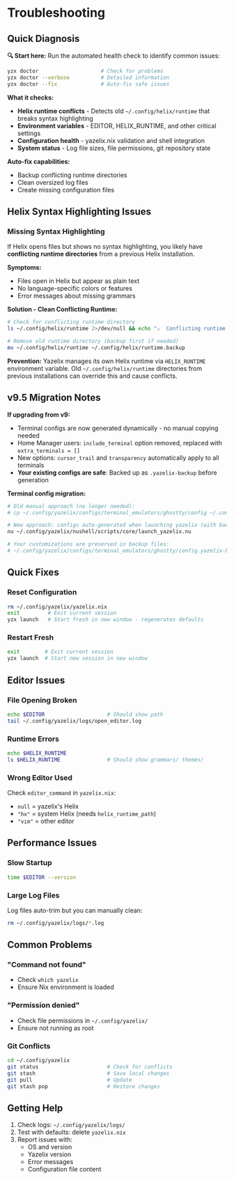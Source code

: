 # Troubleshooting

## Quick Diagnosis

**🔍 Start here:** Run the automated health check to identify common issues:

```bash
yzx doctor                    # Check for problems
yzx doctor --verbose          # Detailed information  
yzx doctor --fix              # Auto-fix safe issues
```

**What it checks:**
- **Helix runtime conflicts** - Detects old `~/.config/helix/runtime` that breaks syntax highlighting
- **Environment variables** - EDITOR, HELIX_RUNTIME, and other critical settings
- **Configuration health** - yazelix.nix validation and shell integration
- **System status** - Log file sizes, file permissions, git repository state

**Auto-fix capabilities:**
- Backup conflicting runtime directories
- Clean oversized log files  
- Create missing configuration files

## Helix Syntax Highlighting Issues

### Missing Syntax Highlighting
If Helix opens files but shows no syntax highlighting, you likely have **conflicting runtime directories** from a previous Helix installation.

**Symptoms:**
- Files open in Helix but appear as plain text
- No language-specific colors or features
- Error messages about missing grammars

**Solution - Clean Conflicting Runtime:**
```bash
# Check for conflicting runtime directory
ls ~/.config/helix/runtime 2>/dev/null && echo "⚠️  Conflicting runtime found"

# Remove old runtime directory (backup first if needed)
mv ~/.config/helix/runtime ~/.config/helix/runtime.backup
```

**Prevention:**
Yazelix manages its own Helix runtime via `HELIX_RUNTIME` environment variable. Old `~/.config/helix/runtime` directories from previous installations can override this and cause conflicts.

## v9.5 Migration Notes

**If upgrading from v9:**
- Terminal configs are now generated dynamically - no manual copying needed
- Home Manager users: `include_terminal` option removed, replaced with `extra_terminals = []`
- New options: `cursor_trail` and `transparency` automatically apply to all terminals
- **Your existing configs are safe**: Backed up as `.yazelix-backup` before generation

**Terminal config migration:**
```bash
# Old manual approach (no longer needed):
# cp ~/.config/yazelix/configs/terminal_emulators/ghostty/config ~/.config/ghostty/config

# New approach: configs auto-generated when launching yazelix (with backup)
nu ~/.config/yazelix/nushell/scripts/core/launch_yazelix.nu

# Your customizations are preserved in backup files:
# ~/.config/yazelix/configs/terminal_emulators/ghostty/config.yazelix-backup
```

## Quick Fixes

### Reset Configuration
```bash
rm ~/.config/yazelix/yazelix.nix
exit         # Exit current session
yzx launch   # Start fresh in new window - regenerates defaults
```

### Restart Fresh
```bash
exit        # Exit current session  
yzx launch  # Start new session in new window
```

## Editor Issues

### File Opening Broken
```bash
echo $EDITOR                    # Should show path
tail ~/.config/yazelix/logs/open_editor.log
```

### Runtime Errors
```bash
echo $HELIX_RUNTIME
ls $HELIX_RUNTIME               # Should show grammars/ themes/
```

### Wrong Editor Used
Check `editor_command` in `yazelix.nix`:
- `null` = yazelix's Helix
- `"hx"` = system Helix (needs `helix_runtime_path`)
- `"vim"` = other editor

## Performance Issues

### Slow Startup
```bash
time $EDITOR --version
```

### Large Log Files
Log files auto-trim but you can manually clean:
```bash
rm ~/.config/yazelix/logs/*.log
```

## Common Problems

### "Command not found"
- Check `which yazelix`
- Ensure Nix environment is loaded

### "Permission denied"
- Check file permissions in `~/.config/yazelix/`
- Ensure not running as root

### Git Conflicts
```bash
cd ~/.config/yazelix
git status                      # Check for conflicts
git stash                       # Save local changes
git pull                        # Update
git stash pop                   # Restore changes
```

## Getting Help

1. Check logs: `~/.config/yazelix/logs/`
2. Test with defaults: delete `yazelix.nix`
3. Report issues with:
   - OS and version
   - Yazelix version
   - Error messages
   - Configuration file content
